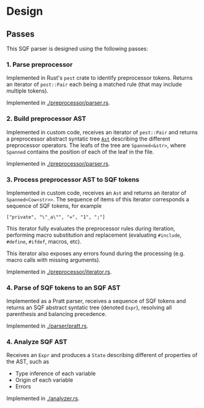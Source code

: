 # Design

## Passes

This SQF parser is designed using the following passes:

### 1. Parse preprocessor

Implemented in Rust's `pest` crate to identify preprocessor tokens.
Returns an iterator of `pest::Pair` each being a matched rule (that may include multiple tokens).

Implemented in [./preprocessor/parser.rs](./preprocessor/parser.rs).

### 2. Build preprocessor AST

Implemented in custom code, receives an iterator of `pest::Pair` and
returns a preprocessor abstract syntatic tree [`Ast`](./preprocessor/ast.rs)
describing the different preprocessor operators. The leafs of the tree are `Spanned<&str>`, where
`Spanned` contains the position of each of the leaf in the file.

Implemented in [./preprocessor/parser.rs](./preprocessor/parser.rs).

### 3. Process preprocessor AST to SQF tokens

Implemented in custom code, receives an `Ast` and returns an iterator of `Spanned<Cow<str>>`.
The sequence of items of this iterator corresponds a sequence of SQF tokens, for example

`["private", "\"_a\"", "=", "1", ";"]`

This iterator fully evaluates the preprocessor rules during iteration, performing macro substitution
and replacement (evaluating `#include`, `#define`, `#ifdef`, macros, etc).

This iterator also exposes any errors found during the processing
(e.g. macro calls with missing arguments).

Implemented in [./preprocessor/iterator.rs](./preprocessor/iterator.rs).

### 4. Parse of SQF tokens to an SQF AST

Implemented as a Pratt parser, receives a sequence of SQF tokens
and returns an SQF abstract syntatic tree (denoted `Expr`),
resolving all parenthesis and balancing precedence.

Implemented in [./parser/pratt.rs](./parser/pratt.rs).

### 4. Analyze SQF AST

Receives an `Expr` and produces a `State` describing different of properties of the AST, such as

* Type inference of each variable
* Origin of each variable
* Errors

Implemented in [./analyzer.rs](./analyzer.rs).
